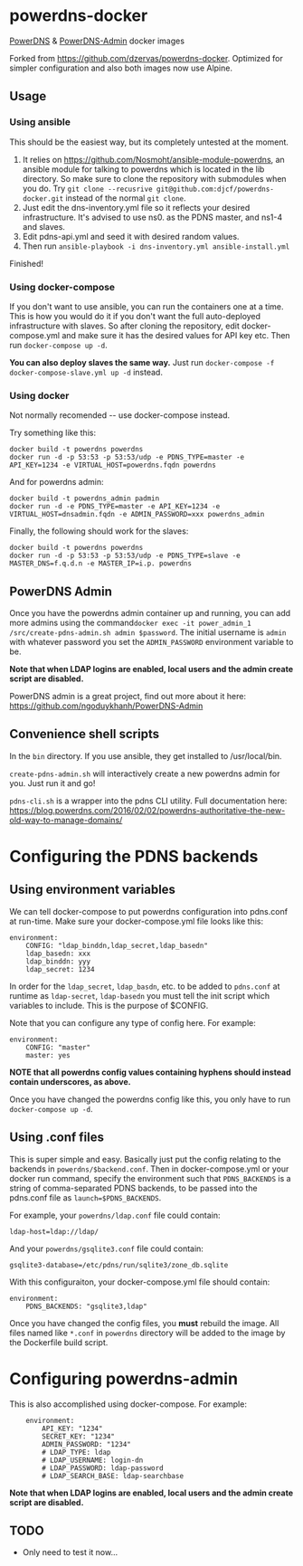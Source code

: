 # powerdns-docker
[PowerDNS](https://www.powerdns.com/) & [PowerDNS-Admin](https://github.com/ngoduykhanh/PowerDNS-Admin) docker images

Forked from https://github.com/dzervas/powerdns-docker. Optimized for simpler configuration and also both images now use Alpine.

## Usage
### Using ansible
This should be the easiest way, but its completely untested at the moment.

1. It relies on https://github.com/Nosmoht/ansible-module-powerdns, an ansible module for talking to powerdns which is located in the lib directory. So make sure to clone the repository with submodules when you do. Try `git clone --recusrive git@github.com:djcf/powerdns-docker.git` instead of the normal `git clone`.
2. Just edit the dns-inventory.yml file so it reflects your desired infrastructure. It's advised to use ns0. as the PDNS master, and ns1-4 and slaves.
3. Edit pdns-api.yml and seed it with desired random values.
4. Then run `ansible-playbook -i dns-inventory.yml ansible-install.yml`

Finished!

### Using docker-compose
If you don't want to use ansible, you can run the containers one at a time. This is how you would do it if you don't want the full auto-deployed infrastructure with slaves. So after cloning the repository, edit docker-compose.yml and make sure it has the desired values for API key etc. Then run `docker-compose up -d`.

**You can also deploy slaves the same way.** Just run `docker-compose -f docker-compose-slave.yml up -d` instead.

### Using docker

Not normally recomended -- use docker-compose instead.

Try something like this:

    docker build -t powerdns powerdns
    docker run -d -p 53:53 -p 53:53/udp -e PDNS_TYPE=master -e API_KEY=1234 -e VIRTUAL_HOST=powerdns.fqdn powerdns

And for powerdns admin:

    docker build -t powerdns_admin padmin
    docker run -d -e PDNS_TYPE=master -e API_KEY=1234 -e VIRTUAL_HOST=dnsadmin.fqdn -e ADMIN_PASSWORD=xxx powerdns_admin

Finally, the following should work for the slaves:

    docker build -t powerdns powerdns
    docker run -d -p 53:53 -p 53:53/udp -e PDNS_TYPE=slave -e MASTER_DNS=f.q.d.n -e MASTER_IP=i.p. powerdns

## PowerDNS Admin
Once you have the powerdns admin container up and running, you can add more admins using the command`docker exec -it power_admin_1 /src/create-pdns-admin.sh admin $password`. The initial username is `admin` with whatever password you set the `ADMIN_PASSWORD` environment variable to be.

**Note that when LDAP logins are enabled, local users and the admin create script are disabled.**

PowerDNS admin is a great project, find out more about it here: https://github.com/ngoduykhanh/PowerDNS-Admin

## Convenience shell scripts

In the `bin` directory. If you use ansible, they get installed to /usr/local/bin.
 
`create-pdns-admin.sh` will interactively create a new powerdns admin for you. Just run it and go!

`pdns-cli.sh` is a wrapper into the pdns CLI utility. Full documentation here: https://blog.powerdns.com/2016/02/02/powerdns-authoritative-the-new-old-way-to-manage-domains/

# Configuring the PDNS backends
## Using environment variables
We can tell docker-compose to put powerdns configuration into pdns.conf at run-time. Make sure your docker-compose.yml file looks like this:

    environment:
        CONFIG: "ldap_binddn,ldap_secret,ldap_basedn"
        ldap_basedn: xxx
        ldap_binddn: yyy
        ldap_secret: 1234

In order for the `ldap_secret`, `ldap_basdn`, etc. to be added to `pdns.conf` at runtime as `ldap-secret`, `ldap-basedn` you must tell the init script which variables to include. This is the purpose of $CONFIG.

Note that you can configure any type of config here. For example:

    environment:
        CONFIG: "master"
        master: yes

**NOTE that all powerdns config values containing hyphens should instead contain underscores, as above.**

Once you have changed the powerdns config like this, you only have to run `docker-compose up -d`.

## Using .conf files
This is super simple and easy. Basically just put the config relating to the backends in `powerdns/$backend.conf`. Then in docker-compose.yml or your docker run command, specify the environment such that `PDNS_BACKENDS` is a string of comma-separated PDNS backends, to be passed into the pdns.conf file as `launch=$PDNS_BACKENDS`.

For example, your `powerdns/ldap.conf` file could contain:

    ldap-host=ldap://ldap/

And your `powerdns/gsqlite3.conf` file could contain:

    gsqlite3-database=/etc/pdns/run/sqlite3/zone_db.sqlite

With this configuraiton, your docker-compose.yml file should contain:

    environment:
        PDNS_BACKENDS: "gsqlite3,ldap"

Once you have changed the config files, you **must** rebuild the image. All files named like `*.conf` in `powerdns` directory will be added to the image by the Dockerfile build script.

# Configuring powerdns-admin

This is also accomplished using docker-compose. For example:

        environment:
            API_KEY: "1234"
            SECRET_KEY: "1234"
            ADMIN_PASSWORD: "1234"
            # LDAP_TYPE: ldap
            # LDAP_USERNAME: login-dn
            # LDAP_PASSWORD: ldap-password
            # LDAP_SEARCH_BASE: ldap-searchbase

**Note that when LDAP logins are enabled, local users and the admin create script are disabled.**

## TODO

* Only need to test it now...
